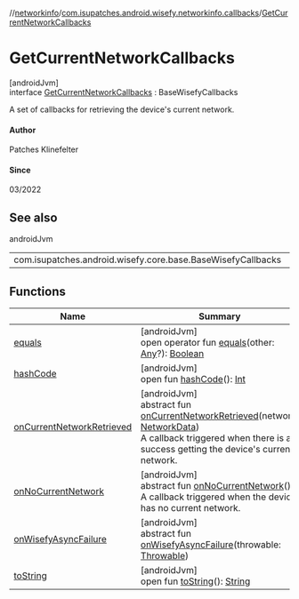 //[networkinfo](../../../index.md)/[com.isupatches.android.wisefy.networkinfo.callbacks](../index.md)/[GetCurrentNetworkCallbacks](index.md)

# GetCurrentNetworkCallbacks

[androidJvm]\
interface [GetCurrentNetworkCallbacks](index.md) : BaseWisefyCallbacks

A set of callbacks for retrieving the device's current network.

#### Author

Patches Klinefelter

#### Since

03/2022

## See also

androidJvm

| | |
|---|---|
| com.isupatches.android.wisefy.core.base.BaseWisefyCallbacks |  |

## Functions

| Name | Summary |
|---|---|
| [equals](../../com.isupatches.android.wisefy.networkinfo.entities/-network-info-data/index.md#585090901%2FFunctions%2F373461554) | [androidJvm]<br>open operator fun [equals](../../com.isupatches.android.wisefy.networkinfo.entities/-network-info-data/index.md#585090901%2FFunctions%2F373461554)(other: [Any](https://kotlinlang.org/api/latest/jvm/stdlib/kotlin/-any/index.html)?): [Boolean](https://kotlinlang.org/api/latest/jvm/stdlib/kotlin/-boolean/index.html) |
| [hashCode](../../com.isupatches.android.wisefy.networkinfo.entities/-network-info-data/index.md#1794629105%2FFunctions%2F373461554) | [androidJvm]<br>open fun [hashCode](../../com.isupatches.android.wisefy.networkinfo.entities/-network-info-data/index.md#1794629105%2FFunctions%2F373461554)(): [Int](https://kotlinlang.org/api/latest/jvm/stdlib/kotlin/-int/index.html) |
| [onCurrentNetworkRetrieved](on-current-network-retrieved.md) | [androidJvm]<br>abstract fun [onCurrentNetworkRetrieved](on-current-network-retrieved.md)(network: [NetworkData](../../com.isupatches.android.wisefy.networkinfo.entities/-network-data/index.md))<br>A callback triggered when there is a success getting the device's current network. |
| [onNoCurrentNetwork](on-no-current-network.md) | [androidJvm]<br>abstract fun [onNoCurrentNetwork](on-no-current-network.md)()<br>A callback triggered when the device has no current network. |
| [onWisefyAsyncFailure](../-get-network-info-callbacks/index.md#823639724%2FFunctions%2F373461554) | [androidJvm]<br>abstract fun [onWisefyAsyncFailure](../-get-network-info-callbacks/index.md#823639724%2FFunctions%2F373461554)(throwable: [Throwable](https://kotlinlang.org/api/latest/jvm/stdlib/kotlin/-throwable/index.html)) |
| [toString](../../com.isupatches.android.wisefy.networkinfo.entities/-network-info-data/index.md#1616463040%2FFunctions%2F373461554) | [androidJvm]<br>open fun [toString](../../com.isupatches.android.wisefy.networkinfo.entities/-network-info-data/index.md#1616463040%2FFunctions%2F373461554)(): [String](https://kotlinlang.org/api/latest/jvm/stdlib/kotlin/-string/index.html) |
